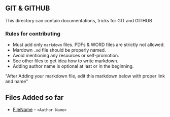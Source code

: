 ## GIT & GITHUB

This directory can contain documentations, tricks for GIT and GITHUB

### Rules for contributing
- Must add only `markdown` files. PDFs & WORD files are strictly not allowed.
- Mardown `.md` file should be properly named.
- Avoid mentioning any resources or self-promotion.
- See other files to get idea how to write markdown.
- Adding author name is optional at last or in the beginning.

"After Adding your markdown file, edit this markdown below with proper link and name"

## Files Added so far
- [FileName](url) - `<Author Name>`